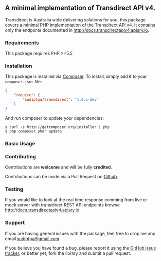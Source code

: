 ## A minimal implementation of Transdirect API v4.

Transdirect is Australia wide delivering solutions for you, this package covers a minimal PHP implementation of the Transdirect API v4. It contains only the endponts documented in http://docs.transdirectapiv4.apiary.io.

### Requirements
This package requires PHP >=5.5

### Installation

This package is installed via [Composer](http://getcomposer.org/). To install, simply add it
to your `composer.json` file:

```json
{
    "require": {
        "sudiptpa/transdirect": "1.0.x-dev"
    }
}
```

And run composer to update your dependencies:

    $ curl -s http://getcomposer.org/installer | php
    $ php composer.phar update

### Basic Usage


### Contributing

Contributions are **welcome** and will be fully **credited**.

Contributions can be made via a Pull Request on [Github](https://github.com/sudiptpa/paypal-ipn).



### Testing

If you would like to look at the real time response comming from live or mock server with transdirect REST API endpoints browse http://docs.transdirectapiv4.apiary.io



### Support

If you are having general issues with the package, feel free to drop me and email [sudiptpa@gmail.com](mailto:sudiptpa@gmail.com)

If you believe you have found a bug, please report it using the [GitHub issue tracker](https://github.com/sudiptpa/paypal-ipn/issues),
or better yet, fork the library and submit a pull request.
